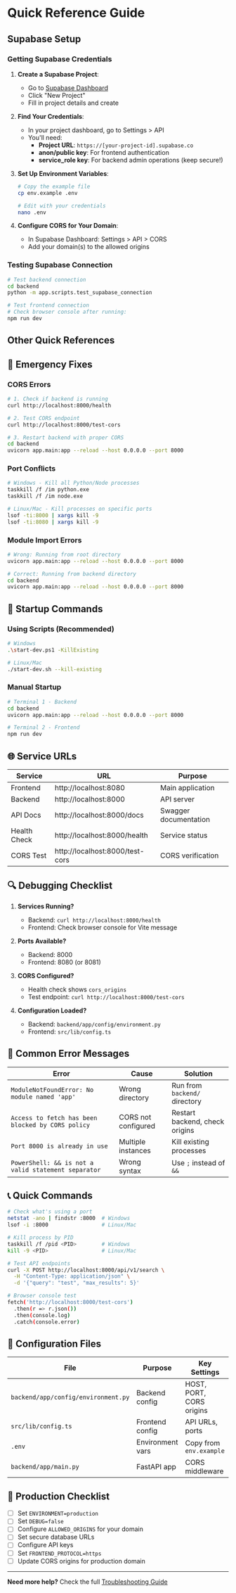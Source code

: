 # Quick Reference Guide

## Supabase Setup

### Getting Supabase Credentials

1. **Create a Supabase Project**:
   - Go to [Supabase Dashboard](https://app.supabase.io/)
   - Click "New Project"
   - Fill in project details and create

2. **Find Your Credentials**:
   - In your project dashboard, go to Settings > API
   - You'll need:
     - **Project URL**: `https://[your-project-id].supabase.co`
     - **anon/public key**: For frontend authentication
     - **service_role key**: For backend admin operations (keep secure!)

3. **Set Up Environment Variables**:
   ```bash
   # Copy the example file
   cp env.example .env
   
   # Edit with your credentials
   nano .env
   ```

4. **Configure CORS for Your Domain**:
   - In Supabase Dashboard: Settings > API > CORS
   - Add your domain(s) to the allowed origins

### Testing Supabase Connection

```bash
# Test backend connection
cd backend
python -m app.scripts.test_supabase_connection

# Test frontend connection
# Check browser console after running:
npm run dev
```

## Other Quick References

## 🚨 Emergency Fixes

### CORS Errors
```bash
# 1. Check if backend is running
curl http://localhost:8000/health

# 2. Test CORS endpoint
curl http://localhost:8000/test-cors

# 3. Restart backend with proper CORS
cd backend
uvicorn app.main:app --reload --host 0.0.0.0 --port 8000
```

### Port Conflicts
```bash
# Windows - Kill all Python/Node processes
taskkill /f /im python.exe
taskkill /f /im node.exe

# Linux/Mac - Kill processes on specific ports
lsof -ti:8000 | xargs kill -9
lsof -ti:8080 | xargs kill -9
```

### Module Import Errors
```bash
# Wrong: Running from root directory
uvicorn app.main:app --reload --host 0.0.0.0 --port 8000

# Correct: Running from backend directory
cd backend
uvicorn app.main:app --reload --host 0.0.0.0 --port 8000
```

## 🔧 Startup Commands

### Using Scripts (Recommended)
```bash
# Windows
.\start-dev.ps1 -KillExisting

# Linux/Mac
./start-dev.sh --kill-existing
```

### Manual Startup
```bash
# Terminal 1 - Backend
cd backend
uvicorn app.main:app --reload --host 0.0.0.0 --port 8000

# Terminal 2 - Frontend
npm run dev
```

## 🌐 Service URLs

| Service | URL | Purpose |
|---------|-----|---------|
| Frontend | http://localhost:8080 | Main application |
| Backend | http://localhost:8000 | API server |
| API Docs | http://localhost:8000/docs | Swagger documentation |
| Health Check | http://localhost:8000/health | Service status |
| CORS Test | http://localhost:8000/test-cors | CORS verification |

## 🔍 Debugging Checklist

1. **Services Running?**
   - Backend: `curl http://localhost:8000/health`
   - Frontend: Check browser console for Vite message

2. **Ports Available?**
   - Backend: 8000
   - Frontend: 8080 (or 8081)

3. **CORS Configured?**
   - Health check shows `cors_origins`
   - Test endpoint: `curl http://localhost:8000/test-cors`

4. **Configuration Loaded?**
   - Backend: `backend/app/config/environment.py`
   - Frontend: `src/lib/config.ts`

## 🐛 Common Error Messages

| Error | Cause | Solution |
|-------|-------|----------|
| `ModuleNotFoundError: No module named 'app'` | Wrong directory | Run from `backend/` directory |
| `Access to fetch has been blocked by CORS policy` | CORS not configured | Restart backend, check origins |
| `Port 8000 is already in use` | Multiple instances | Kill existing processes |
| `PowerShell: && is not a valid statement separator` | Wrong syntax | Use `;` instead of `&&` |

## 📞 Quick Commands

```bash
# Check what's using a port
netstat -ano | findstr :8000  # Windows
lsof -i :8000                 # Linux/Mac

# Kill process by PID
taskkill /f /pid <PID>        # Windows
kill -9 <PID>                 # Linux/Mac

# Test API endpoints
curl -X POST http://localhost:8000/api/v1/search \
  -H "Content-Type: application/json" \
  -d '{"query": "test", "max_results": 5}'

# Browser console test
fetch('http://localhost:8000/test-cors')
  .then(r => r.json())
  .then(console.log)
  .catch(console.error)
```

## 🎯 Configuration Files

| File | Purpose | Key Settings |
|------|---------|--------------|
| `backend/app/config/environment.py` | Backend config | HOST, PORT, CORS origins |
| `src/lib/config.ts` | Frontend config | API URLs, ports |
| `.env` | Environment vars | Copy from `env.example` |
| `backend/app/main.py` | FastAPI app | CORS middleware |

## 🚀 Production Checklist

- [ ] Set `ENVIRONMENT=production`
- [ ] Set `DEBUG=false`
- [ ] Configure `ALLOWED_ORIGINS` for your domain
- [ ] Set secure database URLs
- [ ] Configure API keys
- [ ] Set `FRONTEND_PROTOCOL=https`
- [ ] Update CORS origins for production domain

---

**Need more help?** Check the full [Troubleshooting Guide](TROUBLESHOOTING.md) 